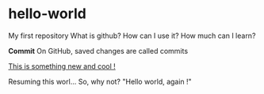 # hello-world
My first repository
What is github?
How can I use it?
How much can I learn?

**Commit** On GitHub, saved changes are called commits

[This is something new and cool !]( https://guides.github.com/features/mastering-markdown/)


Resuming this worl... So, why not? "Hello world, again !"

